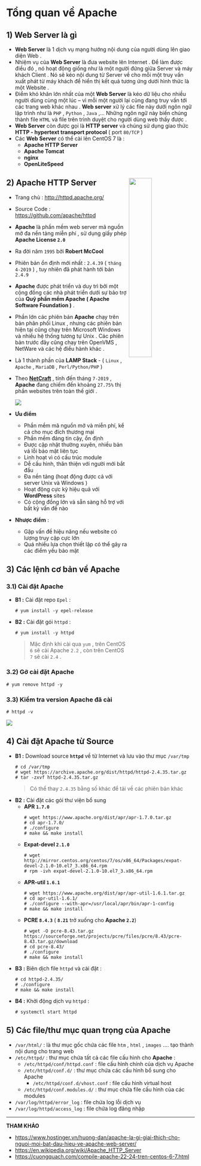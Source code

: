 # Tổng quan về Apache
## **1) Web Server là gì**
- **Web Server** là 1 dịch vụ mạng hướng nội dung của người dùng lên giao diện Web .
- Nhiệm vụ của **Web Server** là đưa website lên Internet . Để làm được điều đó , nó hoạt động giống như là một người đứng giữa Server và máy khách Client . Nó sẽ kéo nội dung từ Server về cho mỗi một truy vấn xuất phát từ máy khách để hiển thị kết quả tương ứng dưới hình thức là một Website .
- Điểm khó khăn lớn nhất của một **Web Server** là kéo dữ liệu cho nhiều người dùng cùng một lúc – vì mỗi một người lại cũng đang truy vấn tới các trang web khác nhau . **Web server** xử lý các file này dưới ngôn ngữ lập trình như là `PHP` , `Python` , `Java` ,... Những ngôn ngữ này biến chúng thành file `HTML` và file trên trình duyệt cho người dùng web thấy được .
- **Web Server** còn được gọi là **HTTP server** và chúng sử dụng giao thức **HTTP - hypertext transport protocol** ( port `80/TCP` )
- Các **Web Server** có thể cài lên CentOS 7 là :
    - **Apache HTTP Server**
    - **Apache Tomcat**
    - **nginx**
    - **OpenLiteSpeed**
## **2) Apache HTTP Server** <img src=https://i.imgur.com/aeHvD7d.png align=right width=35%>
- Trang chủ : http://httpd.apache.org/
- Source Code : https://github.com/apache/httpd
- **Apache** là phần mềm web server mã nguồn mở đa nền tảng miễn phí , sử dụng giấy phép **Apache License `2.0`**
- Ra đời năm `1995` bởi **Robert McCool**
- Phiên bản ổn định mới nhất : `2.4.39` ( `tháng 4-2019` ) , tuy nhiên đã phát hành tới bản `2.4.9`
- **Apache** được phát triển và duy trì bởi một cộng đồng các nhà phát triển dưới sự bảo trợ của **Quỹ phần mềm Apache ( Apache Software Foundation )** . 
- Phần lớn các phiên bản **Apache** chạy trên bản phân phối Linux , nhưng các phiên bản hiện tại cũng chạy trên Microsoft Windows và nhiều hệ thống tương tự Unix . Các phiên bản trước đây cũng chạy trên OpenVMS , NetWare và các hệ điều hành khác .
- Là 1 thành phần của **LAMP Stack** - ( `Linux` , `Apache` , `MariaDB` , `Perl/Python/PHP` )
- Theo [**NetCraft**](https://news.netcraft.com/archives/2019/07/26/july-2019-web-server-survey.html) , tính đến tháng `7-2019` , **Apache** đang chiếm đến khoảng `27.75%` thị phần websites trên toàn thế giới .

    <img src=https://i.imgur.com/0aAfvb2.png>

- **Ưu điểm**
    - Phần mềm mã nguồn mở và miễn phí, kể cả cho mục đích thương mại
    - Phần mềm đáng tin cậy, ổn định
    - Được cập nhật thường xuyên, nhiều bản vá lỗi bảo mật liên tục
    - Linh hoạt vì có cấu trúc module
    - Dễ cấu hình, thân thiện với người mới bắt đầu
    - Đa nền tảng (hoạt động được cả với server Unix và Windows )
    - Hoạt động cực kỳ hiệu quả với **WordPress** sites
    - Có cộng đồng lớn và sẵn sàng hỗ trợ với bất kỳ vấn đề nào
- **Nhược điểm** :
    - Gặp vấn đề hiệu năng nếu website có lượng truy cập cực lớn
    - Quá nhiều lựa chọn thiết lập có thể gây ra các điểm yếu bảo mật
## **3) Các lệnh cơ bản về Apache**
### **3.1) Cài đặt Apache**
- **B1 :** Cài đặt repo `Epel` :
    ```
    # yum install -y epel-release
    ```
- **B2 :** Cài đặt gói `httpd` :
    ```
    # yum install -y httpd
    ```
    > Mặc định khi cài qua `yum` , trên CentOS `6` sẽ cài Apache `2.2` , còn trên CentOS `7` sẽ cài `2.4` .
### **3.2) Gỡ cài đặt Apache**
```
# yum remove httpd -y
```
### **3.3) Kiểm tra version Apache đã cài**
```
# httpd -v
```
<img src=https://i.imgur.com/U5g2ZWo.png>

## **4) Cài đặt Apache từ Source**
- **B1 :** Download source **`httpd`** về từ Internet và lưu vào thư mục `/var/tmp`
    ```
    # cd /var/tmp
    # wget https://archive.apache.org/dist/httpd/httpd-2.4.35.tar.gz
    # tar -zxvf httpd-2.4.35.tar.gz
    ```
    > Có thể thay `2.4.35` bằng số khác để tải về các phiên bản khác
- **B2 :** Cài đặt các gói thư viện bổ sung
    - **APR `1.7.0`**
        ```
        # wget https://www.apache.org/dist/apr/apr-1.7.0.tar.gz
        # cd apr-1.7.0/
        # ./configure
        # make && make install
        ```
    - **Expat-devel `2.1.0`**
        ```
        # wget http://mirror.centos.org/centos/7/os/x86_64/Packages/expat-devel-2.1.0-10.el7_3.x86_64.rpm
        # rpm -ivh expat-devel-2.1.0-10.el7_3.x86_64.rpm
        ```
    - **APR-util `1.6.1`**
        ```
        # wget https://www.apache.org/dist/apr/apr-util-1.6.1.tar.gz
        # cd apr-util-1.6.1/
        # ./configure --with-apr=/usr/local/apr/bin/apr-1-config
        # make && make install
        ```
    - **PCRE `8.4.3`** ( **`8.21`** trở xuống cho **Apache `2.2`**)
        ```
        # wget -O pcre-8.43.tar.gz https://sourceforge.net/projects/pcre/files/pcre/8.43/pcre-8.43.tar.gz/download
        # cd pcre-8.43/
        # ./configure
        # make && make install
        ```
- **B3 :** Biên dịch file `httpd` và cài đặt :
    ```
    # cd httpd-2.4.35/
    # ./configure
    # make && make install
    ```
- **B4 :** Khởi động dịch vụ `httpd` :
    ```
    # systemctl start httpd
    ```
## **5) Các file/thư mục quan trọng của Apache**
- `/var/html/` : là thư mục gốc chứa các file `htm` , `html` , `images` .... tạo thành nội dung cho trang web
- `/etc/httpd/` : thư mục chứa tất cả các file cấu hình cho **Apache** :
    - `/etc/httpd/conf/httpd.conf` : file cấu hình chính của dịch vụ Apache
    - `/etc/httpd/conf.d/` : thư mục chứa các cấu hình bổ sung cho Apache
        - `/etc/httpd/conf.d/vhost.conf` : file cấu hình virtual host
    - `/etc/httpd/conf.modules.d/` : thư mục chứa file cấu hình của các modules
- `/var/log/httpd/error_log` : file chứa log lỗi dịch vụ
- `/var/log/httpd/access_log` : file chứa log đăng nhập
--------
**THAM KHẢO**
- https://www.hostinger.vn/huong-dan/apache-la-gi-giai-thich-cho-nguoi-moi-bat-dau-hieu-ve-apache-web-server/
- https://en.wikipedia.org/wiki/Apache_HTTP_Server
- https://cuongquach.com/compile-apache-22-24-tren-centos-6-7.html
